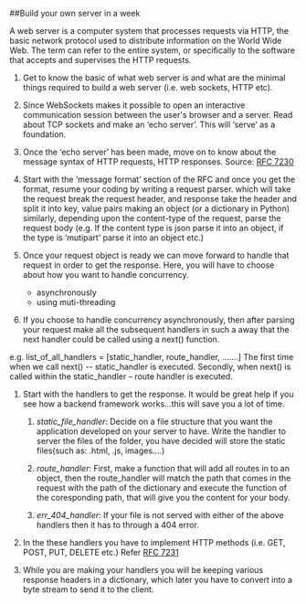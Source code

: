 ﻿##Build your own server in a week


A web server is a computer system that processes requests via HTTP, the basic network protocol used to distribute information on the World Wide Web. The term can refer to the entire system, or specifically to the software that accepts and supervises the HTTP requests.

1. Get to know the basic of what web server is and what are the minimal things required to build a web server (i.e. web sockets, HTTP etc).

1. Since WebSockets makes it possible to open an interactive communication session between the user's browser and a server.
Read about TCP sockets and make an ‘echo server’. This will ‘serve’ as a foundation.

1. Once the ‘echo server’ has been made, move on to know about the message syntax of HTTP requests, HTTP responses.
Source: [RFC 7230](https://tools.ietf.org/html/rfc7230)

1. Start with the ‘message format’ section of the RFC and once you get the format, resume your coding by writing a request parser.
which will take the request break the request header, and response
take the header and split it into key, value pairs making an object (or a dictionary in Python)
similarly, depending upon the content-type of the request, parse the request body (e.g. If the content type is json parse it into an object, if the type is ‘mutipart’ parse it into an object etc.)

1. Once your request object is ready we can move forward to handle that request in order to get the response.
Here, you will have to choose about how you want to handle concurrency.
	* asynchronously
	* using muti-threading

1. If you choose to handle concurrency asynchronously, then after parsing your request make all the subsequent handlers in such a away that the next handler could be called using a next() function.

e.g. 	list_of_all_handlers = [static_handler, route_handler, .......]
The first time when we call next() -- static_handler is executed.
Secondly, when next() is called within the static_handler – route handler is executed.

1. Start with the handlers to get the response.
It would be great help if you see how  a backend framework works...this will save you a lot of time.
	1. *static_file_handler*: Decide on a file structure that you want the application developed on your server to have.
	Write the handler to server the files of the folder, you have decided will store the static files(such as: .html, .js, images....)

	1. *route_handler*: First, make a function that will add all routes in to an object, then the route_handler will match the path that comes in the request with the path of the dictionary and execute the function of the coresponding path, that will give you the content for your body.

	1. *err_404_handler*: If your file is not served with either of the above handlers then it has to through a 404 error.

1. In the these handlers you have to implement HTTP methods (i.e. GET, POST, PUT, DELETE etc.)
Refer [RFC 7231](https://tools.ietf.org/html/rfc7231)

1. While you are making your handlers you will be keeping various response headers in a dictionary, which later you have to convert into a byte stream to send it to the client.
